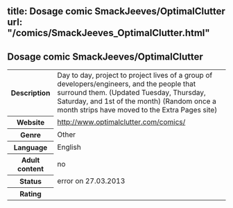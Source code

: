 title: Dosage comic SmackJeeves/OptimalClutter
url: "/comics/SmackJeeves_OptimalClutter.html"
---
Dosage comic SmackJeeves/OptimalClutter
-----------------------------------------

<table class="comicinfo">
<tr>
<th>Description</th><td>Day to day, project to project lives of a group of developers/engineers, and the people that surround them. (Updated Tuesday, Thursday, Saturday, and 1st of the month) (Random once a month strips have moved to the Extra Pages site)</td>
</tr>
<tr>
<th>Website</th><td><a href="http://www.optimalclutter.com/comics/">http://www.optimalclutter.com/comics/</a></td>
</tr>
<tr>
<th>Genre</th><td>Other</td>
</tr>
<tr>
<th>Language</th><td>English</td>
</tr>
<tr>
<th>Adult content</th><td>no</td>
</tr>
<tr>
<th>Status</th><td>error on 27.03.2013</td>
</tr>
<tr>
<th>Rating</th><td><div class="g-plusone" data-size="standard" data-annotation="bubble"
 data-href="http://www.optimalclutter.com/comics/"></div></td>
</tr>
</table>
<script type="text/javascript">
  (function() {
    var po = document.createElement('script'); po.type = 'text/javascript'; po.async = true;
    po.src = 'https://apis.google.com/js/plusone.js';
    var s = document.getElementsByTagName('script')[0]; s.parentNode.insertBefore(po, s);
  })();
</script>
